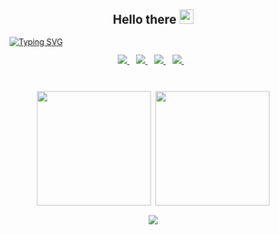 <h2 align="center">Hello there <img src="https://media.giphy.com/media/hvRJCLFzcasrR4ia7z/giphy.gif" width="25px"/></h2>
 
[![Typing SVG](https://readme-typing-svg.demolab.com?font=Fira+Code&pause=1000&center=true&vCenter=true&width=435&lines=I'm+Adrian.++Welcome+to+my+world)](https://git.io/typing-svg)
 
<p align="center">
 <a href="https://twitter.com/IAdrianKim">
    <img src="https://img.shields.io/badge/Twitter-1DA1F2?style=for-the-badge&logo=twitter&logoColor=white" />
  </a>&nbsp;&nbsp;
 <a href=https://www.linkedin.com/in/adrian-kimutai-7b6bb221a/">
    <img src="https://img.shields.io/badge/linkedin-%230077B5.svg?&style=for-the-badge&logo=linkedin&logoColor=white" />
  </a>&nbsp;&nbsp;
  <a href="adriankimutai5@gmail.com">
    <img src="https://img.shields.io/badge/Gmail-D14836?style=for-the-badge&logo=gmail&logoColor=white" />
  </a>&nbsp;&nbsp;
  <a href="https://adriankim.hashnode.dev/">
    <img src="https://img.shields.io/badge/Hashnode-2962FF?style=for-the-badge&logo=hashnode&logoColor=white" />
  </a>&nbsp;&nbsp;
 </p>

 </br>
<p align="center">                                                                                                             
<img height="200px" align="centre" src="https://github-readme-stats.vercel.app/api?username=KimAdrian&count_private=true&show_icons=true&theme=tokyonight&layout=compact" />&nbsp;
 <img height="200px" align="centre" src="https://github-readme-stats.vercel.app/api/top-langs/?username=KimAdrian&hide=html&layout=compact&theme=tokyonight"/>
</p>

<p align="center">
<a href="https://spotify-github-profile.vercel.app/api/view?uid=1p20tdscg7k4zx7fxnpvfpijg&redirect=true">
  <img align="center" src="https://spotify-github-profile.vercel.app/api/view?uid=nk4ordjljkmmbakt5sumgznvu&cover_image=true&theme=natemoo-re&bar_color=53b14f&bar_color_cover=false"/>
</a>
</p>
